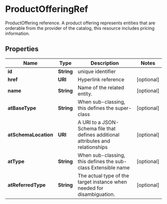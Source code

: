 

# ProductOfferingRef

ProductOffering reference. A product offering represents entities that are orderable from the provider of the catalog, this resource includes pricing information.
## Properties

Name | Type | Description | Notes
------------ | ------------- | ------------- | -------------
**id** | **String** | unique identifier | 
**href** | **URI** | Hyperlink reference |  [optional]
**name** | **String** | Name of the related entity. |  [optional]
**atBaseType** | **String** | When sub-classing, this defines the super-class |  [optional]
**atSchemaLocation** | **URI** | A URI to a JSON-Schema file that defines additional attributes and relationships |  [optional]
**atType** | **String** | When sub-classing, this defines the sub-class Extensible name |  [optional]
**atReferredType** | **String** | The actual type of the target instance when needed for disambiguation. |  [optional]



